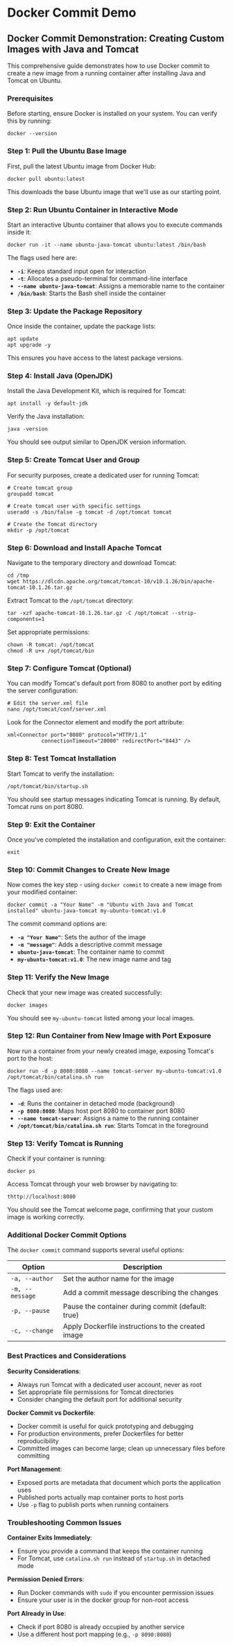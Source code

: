 # Docker Commit Demo

## Docker Commit Demonstration: Creating Custom Images with Java and Tomcat <a href="#docker-commit-demonstration-creating-custom-images" id="docker-commit-demonstration-creating-custom-images"></a>

This comprehensive guide demonstrates how to use Docker commit to create a new image from a running container after installing Java and Tomcat on Ubuntu.

### Prerequisites <a href="#prerequisites" id="prerequisites"></a>

Before starting, ensure Docker is installed on your system. You can verify this by running:

```
docker --version
```

### Step 1: Pull the Ubuntu Base Image <a href="#step-1-pull-the-ubuntu-base-image" id="step-1-pull-the-ubuntu-base-image"></a>

First, pull the latest Ubuntu image from Docker Hub:

```
docker pull ubuntu:latest
```

This downloads the base Ubuntu image that we'll use as our starting point.

### Step 2: Run Ubuntu Container in Interactive Mode <a href="#step-2-run-ubuntu-container-in-interactive-mode" id="step-2-run-ubuntu-container-in-interactive-mode"></a>

Start an interactive Ubuntu container that allows you to execute commands inside it:

```
docker run -it --name ubuntu-java-tomcat ubuntu:latest /bin/bash
```

The flags used here are:

* **`-i`**: Keeps standard input open for interaction
* **`-t`**: Allocates a pseudo-terminal for command-line interface
* **`--name ubuntu-java-tomcat`**: Assigns a memorable name to the container
* **`/bin/bash`**: Starts the Bash shell inside the container

### Step 3: Update the Package Repository <a href="#step-3-update-the-package-repository" id="step-3-update-the-package-repository"></a>

Once inside the container, update the package lists:

```
apt update
apt upgrade -y
```

This ensures you have access to the latest package versions.

### Step 4: Install Java (OpenJDK) <a href="#step-4-install-java-openjdk" id="step-4-install-java-openjdk"></a>

Install the Java Development Kit, which is required for Tomcat:

```
apt install -y default-jdk
```

Verify the Java installation:

```
java -version
```

You should see output similar to OpenJDK version information.

### Step 5: Create Tomcat User and Group <a href="#step-5-create-tomcat-user-and-group" id="step-5-create-tomcat-user-and-group"></a>

For security purposes, create a dedicated user for running Tomcat:

```
# Create tomcat group
groupadd tomcat

# Create tomcat user with specific settings
useradd -s /bin/false -g tomcat -d /opt/tomcat tomcat

# Create the Tomcat directory
mkdir -p /opt/tomcat
```

### Step 6: Download and Install Apache Tomcat <a href="#step-6-download-and-install-apache-tomcat" id="step-6-download-and-install-apache-tomcat"></a>

Navigate to the temporary directory and download Tomcat:

```
cd /tmp
wget https://dlcdn.apache.org/tomcat/tomcat-10/v10.1.26/bin/apache-tomcat-10.1.26.tar.gz
```

Extract Tomcat to the `/opt/tomcat` directory:

```
tar -xzf apache-tomcat-10.1.26.tar.gz -C /opt/tomcat --strip-components=1
```

Set appropriate permissions:

```
chown -R tomcat: /opt/tomcat
chmod -R u+x /opt/tomcat/bin
```

### Step 7: Configure Tomcat (Optional) <a href="#step-7-configure-tomcat-optional" id="step-7-configure-tomcat-optional"></a>

You can modify Tomcat's default port from 8080 to another port by editing the server configuration:

```
# Edit the server.xml file
nano /opt/tomcat/conf/server.xml
```

Look for the Connector element and modify the port attribute:

```
xml<Connector port="8080" protocol="HTTP/1.1"
           connectionTimeout="20000" redirectPort="8443" />
```

### Step 8: Test Tomcat Installation <a href="#step-8-test-tomcat-installation" id="step-8-test-tomcat-installation"></a>

Start Tomcat to verify the installation:

```
/opt/tomcat/bin/startup.sh
```

You should see startup messages indicating Tomcat is running. By default, Tomcat runs on port 8080.

### Step 9: Exit the Container <a href="#step-9-exit-the-container" id="step-9-exit-the-container"></a>

Once you've completed the installation and configuration, exit the container:

```
exit
```

### Step 10: Commit Changes to Create New Image <a href="#step-10-commit-changes-to-create-new-image" id="step-10-commit-changes-to-create-new-image"></a>

Now comes the key step - using `docker commit` to create a new image from your modified container:

```
docker commit -a "Your Name" -m "Ubuntu with Java and Tomcat installed" ubuntu-java-tomcat my-ubuntu-tomcat:v1.0
```

The commit command options are:

* **`-a "Your Name"`**: Sets the author of the image
* **`-m "message"`**: Adds a descriptive commit message
* **`ubuntu-java-tomcat`**: The container name to commit
* **`my-ubuntu-tomcat:v1.0`**: The new image name and tag

### Step 11: Verify the New Image <a href="#step-11-verify-the-new-image" id="step-11-verify-the-new-image"></a>

Check that your new image was created successfully:

```
docker images
```

You should see `my-ubuntu-tomcat` listed among your local images.

### Step 12: Run Container from New Image with Port Exposure <a href="#step-12-run-container-from-new-image-with-port-exp" id="step-12-run-container-from-new-image-with-port-exp"></a>

Now run a container from your newly created image, exposing Tomcat's port to the host:

```
docker run -d -p 8080:8080 --name tomcat-server my-ubuntu-tomcat:v1.0 /opt/tomcat/bin/catalina.sh run
```

The flags used are:

* **`-d`**: Runs the container in detached mode (background)
* **`-p 8080:8080`**: Maps host port 8080 to container port 8080
* **`--name tomcat-server`**: Assigns a name to the running container
* **`/opt/tomcat/bin/catalina.sh run`**: Starts Tomcat in the foreground

### Step 13: Verify Tomcat is Running <a href="#step-13-verify-tomcat-is-running" id="step-13-verify-tomcat-is-running"></a>

Check if your container is running:

```
docker ps
```

Access Tomcat through your web browser by navigating to:

```
thttp://localhost:8080
```

You should see the Tomcat welcome page, confirming that your custom image is working correctly.

### Additional Docker Commit Options <a href="#additional-docker-commit-options" id="additional-docker-commit-options"></a>

The `docker commit` command supports several useful options:

| Option          | Description                                        |
| --------------- | -------------------------------------------------- |
| `-a, --author`  | Set the author name for the image                  |
| `-m, --message` | Add a commit message describing the changes        |
| `-p, --pause`   | Pause the container during commit (default: true)  |
| `-c, --change`  | Apply Dockerfile instructions to the created image |

### Best Practices and Considerations <a href="#best-practices-and-considerations" id="best-practices-and-considerations"></a>

**Security Considerations**:

* Always run Tomcat with a dedicated user account, never as root
* Set appropriate file permissions for Tomcat directories
* Consider changing the default port for additional security

**Docker Commit vs Dockerfile**:

* Docker commit is useful for quick prototyping and debugging
* For production environments, prefer Dockerfiles for better reproducibility
* Committed images can become large; clean up unnecessary files before committing

**Port Management**:

* Exposed ports are metadata that document which ports the application uses
* Published ports actually map container ports to host ports
* Use `-p` flag to publish ports when running containers

### Troubleshooting Common Issues <a href="#troubleshooting-common-issues" id="troubleshooting-common-issues"></a>

**Container Exits Immediately**:

* Ensure you provide a command that keeps the container running
* For Tomcat, use `catalina.sh run` instead of `startup.sh` in detached mode

**Permission Denied Errors**:

* Run Docker commands with `sudo` if you encounter permission issues
* Ensure your user is in the docker group for non-root access

**Port Already in Use**:

* Check if port 8080 is already occupied by another service
* Use a different host port mapping (e.g., `-p 8090:8080`)

